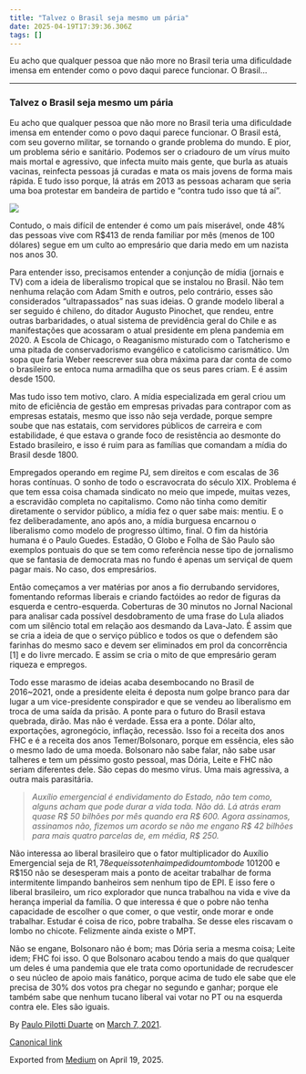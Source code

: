 ```yaml
---
title: "Talvez o Brasil seja mesmo um pária"
date: 2025-04-19T17:39:36.306Z
tags: []
---
```


Eu acho que qualquer pessoa que não more no Brasil teria uma dificuldade imensa em entender como o povo daqui parece funcionar. O Brasil…

* * *

### Talvez o Brasil seja mesmo um pária

Eu acho que qualquer pessoa que não more no Brasil teria uma dificuldade imensa em entender como o povo daqui parece funcionar. O Brasil está, com seu governo militar, se tornando o grande problema do mundo. E pior, um problema sério e sanitário. Podemos ser o criadouro de um vírus muito mais mortal e agressivo, que infecta muito mais gente, que burla as atuais vacinas, reinfecta pessoas já curadas e mata os mais jovens de forma mais rápida. E tudo isso porque, lá atrás em 2013 as pessoas acharam que seria uma boa protestar em bandeira de partido e “contra tudo isso que tá aí”.

![](https://cdn-images-1.medium.com/max/800/0*RYC6IfNEyEt7VeTh.png)

Contudo, o mais difícil de entender é como um país miserável, onde 48% das pessoas vive com R$413 de renda familiar por mês (menos de 100 dólares) segue em um culto ao empresário que daria medo em um nazista nos anos 30.

Para entender isso, precisamos entender a conjunção de mídia (jornais e TV) com a ideia de liberalismo tropical que se instalou no Brasil. Não tem nenhuma relação com Adam Smith e outros, pelo contrário, esses são considerados “ultrapassados” nas suas ideias. O grande modelo liberal a ser seguido é chileno, do ditador Augusto Pinochet, que rendeu, entre outras barbaridades, o atual sistema de previdência geral do Chile e as manifestações que acossaram o atual presidente em plena pandemia em 2020. A Escola de Chicago, o Reaganismo misturado com o Tatcherismo e uma pitada de conservadorismo evangélico e catolicismo carismático. Um sopa que faria Weber reescrever sua obra máxima para dar conta de como o brasileiro se entoca numa armadilha que os seus pares criam. E é assim desde 1500.

Mas tudo isso tem motivo, claro. A mídia especializada em geral criou um mito de eficiência de gestão em empresas privadas para contrapor com as empresas estatais, mesmo que isso não seja verdade, porque sempre soube que nas estatais, com servidores públicos de carreira e com estabilidade, é que estava o grande foco de resistência ao desmonte do Estado brasileiro, e isso é ruim para as famílias que comandam a mídia do Brasil desde 1800.

Empregados operando em regime PJ, sem direitos e com escalas de 36 horas contínuas. O sonho de todo o escravocrata do século XIX. Problema é que tem essa coisa chamada sindicato no meio que impede, muitas vezes, a escravidão completa no capitalismo. Como não tinha como demitir diretamente o servidor público, a mídia fez o quer sabe mais: mentiu. E o fez deliberadamente, ano após ano, a mídia burguesa encarnou o liberalismo como modelo de progresso último, final. O fim da história humana é o Paulo Guedes. Estadão, O Globo e Folha de São Paulo são exemplos pontuais do que se tem como referência nesse tipo de jornalismo que se fantasia de democrata mas no fundo é apenas um serviçal de quem pagar mais. No caso, dos empresários.

Então começamos a ver matérias por anos a fio derrubando servidores, fomentando reformas liberais e criando factóides ao redor de figuras da esquerda e centro-esquerda. Coberturas de 30 minutos no Jornal Nacional para analisar cada possível desdobramento de uma frase do Lula aliados com um silêncio total em relação aos desmando da Lava-Jato. É assim que se cria a ideia de que o serviço público e todos os que o defendem são farinhas do mesmo saco e devem ser eliminados em prol da concorrência \[1\] e do livre mercado. E assim se cria o mito de que empresário geram riqueza e empregos.

Todo esse marasmo de ideias acaba desembocando no Brasil de 2016~2021, onde a presidente eleita é deposta num golpe branco para dar lugar a um vice-presidente conspirador e que se vendeu ao liberalismo em troca de uma saída da prisão. A ponte para o futuro do Brasil estava quebrada, dirão. Mas não é verdade. Essa era a ponte. Dólar alto, exportações, agronegócio, inflação, recessão. Isso foi a receita dos anos FHC e é a receita dos anos Temer/Bolsonaro, porque em essência, eles são o mesmo lado de uma moeda. Bolsonaro não sabe falar, não sabe usar talheres e tem um péssimo gosto pessoal, mas Dória, Leite e FHC não seriam diferentes dele. São cepas do mesmo vírus. Uma mais agressiva, a outra mais parasitária.

> _Auxílio emergencial é endividamento do Estado, não tem como, alguns acham que pode durar a vida toda. Não dá. Lá atrás eram quase R$ 50 bilhões por mês quando era R$ 600. Agora assinamos, assinamos não, fizemos um acordo se não me engano R$ 42 bilhões para mais quatro parcelas de, em média, R$ 250._

Não interessa ao liberal brasileiro que o fator multiplicador do Auxílio Emergencial seja de R$1,78 e que isso tenha impedido um tombo de ~10% no PIB. O que interessa é que essas pessoas, recebendo entre R$1200 e R$150 não se desesperam mais a ponto de aceitar trabalhar de forma intermitente limpando banheiros sem nenhum tipo de EPI. E isso fere o liberal brasileiro, um rico explorador que nunca trabalhou na vida e vive da herança imperial da família. O que interessa é que o pobre não tenha capacidade de escolher o que comer, o que vestir, onde morar e onde trabalhar. Estudar é coisa de rico, pobre trabalha. Se desse eles riscavam o lombo no chicote. Felizmente ainda existe o MPT.

Não se engane, Bolsonaro não é bom; mas Dória seria a mesma coisa; Leite idem; FHC foi isso. O que Bolsonaro acabou tendo a mais do que qualquer um deles é uma pandemia que ele trata como oportunidade de recrudescer o seu núcleo de apoio mais fanático, porque acima de tudo ele sabe que ele precisa de 30% dos votos pra chegar no segundo e ganhar; porque ele também sabe que nenhum tucano liberal vai votar no PT ou na esquerda contra ele. Eles são iguais.

By [Paulo Pilotti Duarte](https://medium.com/@paulopilotti) on [March 7, 2021](https://medium.com/p/b1ee9ee7a777).

[Canonical link](https://medium.com/@paulopilotti/talvez-o-brasil-seja-mesmo-um-p%C3%A1ria-b1ee9ee7a777)

Exported from [Medium](https://medium.com) on April 19, 2025.
